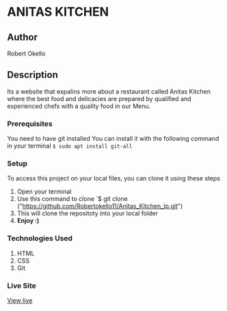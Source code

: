 
# ANITAS KITCHEN
## Author
Robert Okello
## Description
Its a website that expalins more about a restaurant called Anitas Kitchen where the best food and delicacies are prepared by qualified and experienced chefs with a quality food in our Menu.
### Prerequisites
You need to have git installed
You can install it with the following command in your terminal
`$ sudo apt install git-all`
### Setup
To access this project on your local files, you can clone it using these steps
1. Open your terminal
1. Use this command to clone `$ git clone ("https://github.com/Robertokello11/Anitas_Kitchen_Ip.git")
1. This will clone the repositoty into your local folder
1. __Enjoy :)__
### Technologies Used
1. HTML
1. CSS
1. Git
### Live Site
[View live]("https://robertokello11.github.io/Anitas_Kitchen_Ip/")